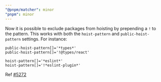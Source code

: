 ```yaml
---
"@pnpm/matcher": minor
"pnpm": minor
---
```


Now it is possible to exclude packages from hoisting by prepending a `!` to the pattern. This works with both the `hoist-pattern` and `public-hoist-pattern` settings. For instance:

```
public-hoist-pattern[]='*types*'
public-hoist-pattern[]='!@types/react'

hoist-pattern[]='*eslint*'
hoist-pattern[]='!*eslint-plugin*'
```

Ref [#5272](https://github.com/pnpm/pnpm/issues/5272)
